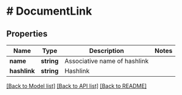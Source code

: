 # # DocumentLink

## Properties

Name | Type | Description | Notes
------------ | ------------- | ------------- | -------------
**name** | **string** | Associative name of hashlink | 
**hashlink** | **string** | Hashlink | 

[[Back to Model list]](../../README.md#documentation-for-models) [[Back to API list]](../../README.md#documentation-for-api-endpoints) [[Back to README]](../../README.md)


